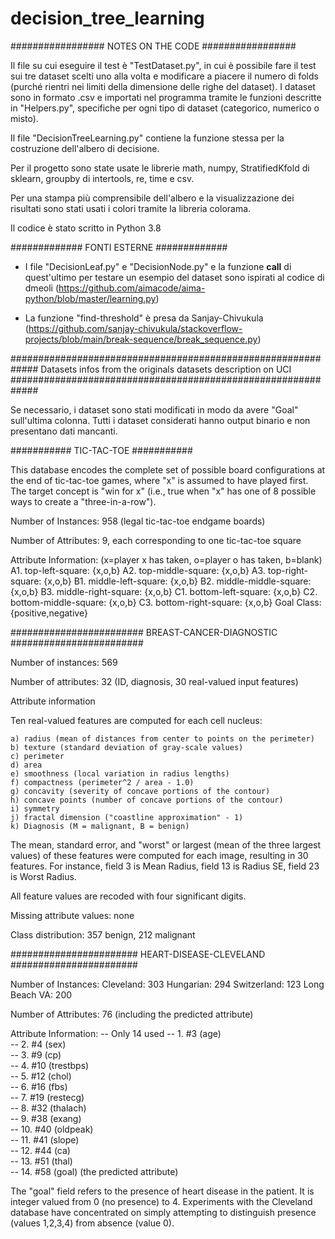 # decision_tree_learning
#################
NOTES ON THE CODE
#################

Il file su cui eseguire il test è "TestDataset.py", in cui è possibile fare il test sui tre dataset scelti uno alla volta e modificare a piacere il numero di folds (purché rientri nei limiti della dimensione delle righe del dataset). I dataset sono in formato .csv e importati nel programma tramite le funzioni descritte in "Helpers.py", specifiche per ogni tipo di dataset (categorico, numerico o misto).

Il file "DecisionTreeLearning.py" contiene la funzione stessa per la costruzione dell'albero di decisione.

Per il progetto sono state usate le librerie math, numpy, StratifiedKfold di sklearn, groupby di intertools, re, time e csv.

Per una stampa più comprensibile dell'albero e la visualizzazione dei risultati sono stati usati i colori tramite la libreria colorama.


Il codice è stato scritto in Python 3.8

#############
FONTI ESTERNE
#############
- I file "DecisionLeaf.py" e "DecisionNode.py" e la funzione __call__ di quest'ultimo per testare un esempio del dataset sono ispirati al codice di dmeoli (https://github.com/aimacode/aima-python/blob/master/learning.py)

- La funzione "find-threshold" è presa da Sanjay-Chivukula (https://github.com/sanjay-chivukula/stackoverflow-projects/blob/main/break-sequence/break_sequence.py) 


#############################################################
Datasets infos from the originals datasets description on UCI
#############################################################

Se necessario, i dataset sono stati modificati in modo da avere "Goal" sull'ultima colonna. Tutti i dataset considerati hanno output binario e non presentano dati mancanti.

###########
TIC-TAC-TOE
###########

This database encodes the complete set of possible board configurations at the end of tic-tac-toe games, where "x" is assumed to have played first. The target concept is "win for x" (i.e., true when "x" has one of 8 possible ways to create a "three-in-a-row").

Number of Instances: 958 (legal tic-tac-toe endgame boards)

Number of Attributes: 9, each corresponding to one tic-tac-toe square

Attribute Information: (x=player x has taken, o=player o has taken, b=blank)
A1. top-left-square: {x,o,b}
A2. top-middle-square: {x,o,b}
A3. top-right-square: {x,o,b}
B1. middle-left-square: {x,o,b}
B2. middle-middle-square: {x,o,b}
B3. middle-right-square: {x,o,b}
C1. bottom-left-square: {x,o,b}
C2. bottom-middle-square: {x,o,b}
C3. bottom-right-square: {x,o,b}
Goal Class: {positive,negative}

########################
BREAST-CANCER-DIAGNOSTIC
########################

Number of instances: 569 

Number of attributes: 32 (ID, diagnosis, 30 real-valued input features)

Attribute information

Ten real-valued features are computed for each cell nucleus:

	a) radius (mean of distances from center to points on the perimeter)
	b) texture (standard deviation of gray-scale values)
	c) perimeter
	d) area
	e) smoothness (local variation in radius lengths)
	f) compactness (perimeter^2 / area - 1.0)
	g) concavity (severity of concave portions of the contour)
	h) concave points (number of concave portions of the contour)
	i) symmetry 
	j) fractal dimension ("coastline approximation" - 1)
	k) Diagnosis (M = malignant, B = benign)

The mean, standard error, and "worst" or largest (mean of the three
largest values) of these features were computed for each image,
resulting in 30 features.  For instance, field 3 is Mean Radius, field
13 is Radius SE, field 23 is Worst Radius.

All feature values are recoded with four significant digits.

Missing attribute values: none

Class distribution: 357 benign, 212 malignant

#######################
HEART-DISEASE-CLEVELAND
#######################

Number of Instances: 
          Cleveland: 303
          Hungarian: 294
        Switzerland: 123
      Long Beach VA: 200

Number of Attributes: 76 (including the predicted attribute)

Attribute Information:
   -- Only 14 used
      -- 1. #3  (age)       
      -- 2. #4  (sex)       
      -- 3. #9  (cp)        
      -- 4. #10 (trestbps)  
      -- 5. #12 (chol)      
      -- 6. #16 (fbs)       
      -- 7. #19 (restecg)   
      -- 8. #32 (thalach)   
      -- 9. #38 (exang)     
      -- 10. #40 (oldpeak)   
      -- 11. #41 (slope)     
      -- 12. #44 (ca)        
      -- 13. #51 (thal)      
      -- 14. #58 (goal)       (the predicted attribute)

The "goal" field refers to the presence of heart disease in the patient. It is integer valued from 0 (no presence) to 4. Experiments with the Cleveland database have concentrated on simply attempting to distinguish presence (values 1,2,3,4) from absence (value 0).
